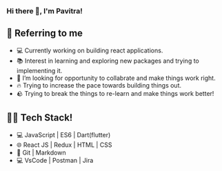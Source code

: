 ### Hi there 👋, I'm Pavitra!



## 👧 Referring to me

- 💻 Currently working on building react applications.
- 📚 Interest in learning and exploring new packages and trying to implementing it.
- 👯 I’m looking for opportunity to collabrate and make things work right.
- 🔥 Trying to increase the pace towards building things out.
- 🪨 Trying to break the things to re-learn and make things work better!

## 👩‍💻 Tech Stack!

- 💻 JavaScript | ES6 | Dart(flutter)
- 🌐 React JS | Redux | HTML | CSS 
- 🔧 Git | Markdown
- 💻 VsCode | Postman | Jira



   
   


